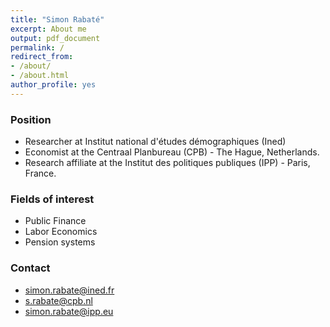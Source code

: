 ```yaml
---
title: "Simon Rabaté"
excerpt: About me
output: pdf_document
permalink: /
redirect_from:
- /about/
- /about.html
author_profile: yes
---
```


### Position
- Researcher at Institut national d'études démographiques (Ined) 
- Economist at the Centraal Planbureau  (CPB) - The Hague, Netherlands. 
- Research affiliate at the Institut des politiques publiques (IPP) - Paris, France. 


### Fields of interest  

- Public Finance
- Labor Economics
- Pension systems


### Contact 
- simon.rabate@ined.fr
- s.rabate@cpb.nl
- simon.rabate@ipp.eu



